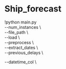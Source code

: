 # Ship_forecast  
!python main.py \
--num_instances \   
--file_path \    
--load \   
--preprocess \  
--extract_dates \   
--previous_delays \  

--datetime_col \  


